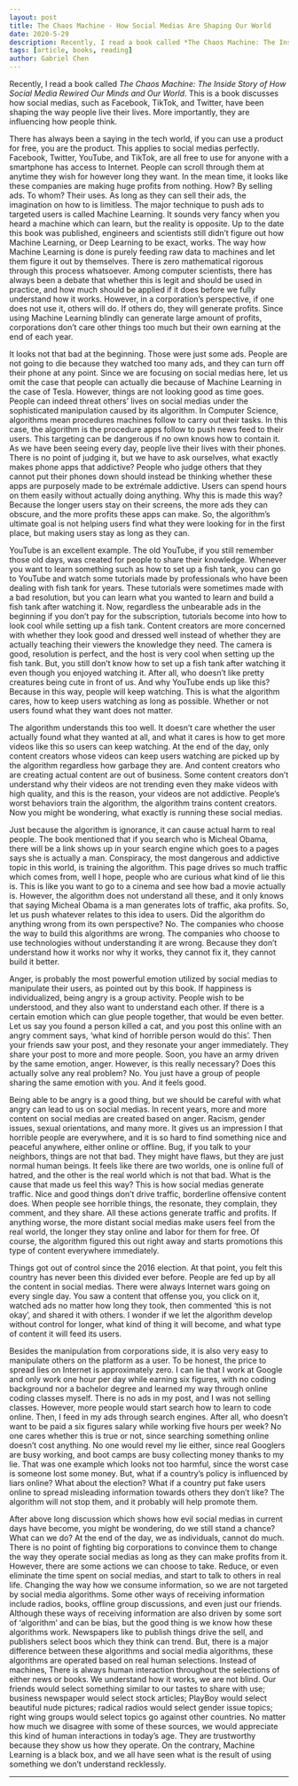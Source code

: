 ```yaml
---
layout: post
title: The Chaos Machine - How Social Medias Are Shaping Our World
date: 2020-5-29
description: Recently, I read a book called *The Chaos Machine: The Inside Story of How Social Media Rewired Our Minds and Our World*. This is a book discusses how social medias, such as Facebook, TikTok, and Twitter, have been shaping the way people live their lives. More importantly, they are influencing how people think.
tags: [article, books, reading]
author: Gabriel Chen
---
```


Recently, I read a book called *The Chaos Machine: The Inside Story of How Social Media Rewired Our Minds and Our World*. This is a book discusses how social medias, such as Facebook, TikTok, and Twitter, have been shaping the way people live their lives. More importantly, they are influencing how people think.

There has always been a saying in the tech world, if you can use a product for free, you are the product. This applies to social medias perfectly. Facebook, Twitter, YouTube, and TikTok, are all free to use for anyone with a smartphone has access to Internet. People can scroll through them at anytime they wish for however long they want. In the mean time, it looks like these companies are making huge profits from nothing. How? By selling ads. To whom? Their uses. As long as they can sell their ads, the imagination on how to is limitless. The major technique to push ads to targeted users is called Machine Learning. It sounds very fancy when you heard a machine which can learn, but the reality is opposite. Up to the date this book was published, engineers and scientists still didn’t figure out how Machine Learning, or Deep Learning to be exact, works. The way how Machine Learning is done is purely feeding raw data to machines and let them figure it out by themselves. There is zero mathematical rigorous through this process whatsoever. Among computer scientists, there has always been a debate that whether this is legit and should be used in practice, and how much should be applied if it does before we fully understand how it works. However, in a corporation’s perspective, if one does not use it, others will do. If others do, they will generate profits. Since using Machine Learning blindly can generate large amount of profits, corporations don’t care other things too much but their own earning at the end of each year.

It looks not that bad at the beginning. Those were just some ads. People are not going to die because they watched too many ads, and they can turn off their phone at any point. Since we are focusing on social medias here, let us omit the case that people can actually die because of Machine Learning in the case of Tesla. However, things are not looking good as time goes. People can indeed threat others’ lives on social medias under the sophisticated manipulation caused by its algorithm. In Computer Science, algorithms mean procedures machines follow to carry out their tasks. In this case, the algorithm is the procedure apps follow to push news feed to their users. This targeting can be dangerous if no own knows how to contain it. As we have been seeing every day, people live their lives with their phones. There is no point of judging it, but we have to ask ourselves, what exactly makes phone apps that addictive? People who judge others that they cannot put their phones down should instead be thinking whether these apps are purposely made to be extrémale addictive. Users can spend hours on them easily without actually doing anything. Why this is made this way? Because the longer users stay on their screens, the more ads they can obscure, and the more profits these apps can make. So, the algorithm’s ultimate goal is not helping users find what they were looking for in the first place, but making users stay as long as they can.

YouTube is an excellent example. The old YouTube, if you still remember those old days, was created for people to share their knowledge. Whenever you want to learn something such as how to set up a fish tank, you can go to YouTube and watch some tutorials made by professionals who have been dealing with fish tank for years. These tutorials were sometimes made with a bad resolution, but you can learn what you wanted to learn and build a fish tank after watching it. Now, regardless the unbearable ads in the beginning if you don’t pay for the subscription, tutorials become into how to look cool while setting up a fish tank. Content creators are more concerned with whether they look good and dressed well instead of whether they are actually teaching their viewers the knowledge they need. The camera is good, resolution is perfect, and the host is very cool when setting up the fish tank. But, you still don’t know how to set up a fish tank after watching it even though you enjoyed watching it. After all, who doesn’t like pretty creatures being cute in front of us. And why YouTube ends up like this? Because in this way, people will keep watching. This is what the algorithm cares, how to keep users watching as long as possible. Whether or not users found what they want does not matter. 

The algorithm understands this too well. It doesn’t care whether the user actually found what they wanted at all, and what it cares is how to get more videos like this so users can keep watching. At the end of the day, only content creators whose videos can keep users watching are picked up by the algorithm regardless how garbage they are. And content creators who are creating actual content are out of business. Some content creators don’t understand why their videos are not trending even they make videos with high quality, and this is the reason, your videos are not addictive. People’s worst behaviors train the algorithm, the algorithm trains content creators. Now you might be wondering, what exactly is running these social medias.

Just because the algorithm is ignorance, it can cause actual harm to real people. The book mentioned that if you search who is Micheal Obama, there will be a link shows up in your search engine which goes to a pages says she is actually a man. Conspiracy, the most dangerous and addictive topic in this world, is training the algorithm. This page drives so much traffic which comes from, well I hope, people who are curious what kind of lie this is. This is like you want to go to a cinema and see how bad a movie actually is. However, the algorithm does not understand all these, and it only knows that saying Micheal Obama is a man generates lots of traffic, aka profits. So, let us push whatever relates to this idea to users. Did the algorithm do anything wrong from its own perspective? No. The companies who choose the way to build this algorithms are wrong. The companies who choose to use technologies without understanding it are wrong. Because they don’t understand how it works nor why it works, they cannot fix it, they cannot build it better. 

Anger, is probably the most powerful emotion utilized by social medias to manipulate their users, as pointed out by this book. If happiness is individualized, being angry is a group activity. People wish to be understood, and they also want to understand each other. If there is a certain emotion which can glue people together, that would be even better. Let us say you found a person killed a cat, and you post this online with an angry comment says, ‘what kind of horrible person would do this’. Then your friends saw your post, and they resonate your anger immediately. They share your post to more and more people. Soon, you have an army driven by the same emotion, anger. However, is this really necessary? Does this actually solve any real problem? No. You just have a group of people sharing the same emotion with you. And it feels good. 

Being able to be angry is a good thing, but we should be careful with what angry can lead to us on social medias. In recent years, more and more content on social medias are created based on anger. Racism, gender issues, sexual orientations, and many more. It gives us an impression I that horrible people are everywhere, and it is so hard to find something nice and peaceful anywhere, either online or offline. Bug, if you talk to your neighbors, things are not that bad. They might have flaws, but they are just normal human beings. It feels like there are two worlds, one is online full of hatred, and the other is the real world which is not that bad. What is the cause that made us feel this way? This is how social medias generate traffic. Nice and good things don’t drive traffic, borderline offensive content does. When people see horrible things, the resonate, they complain, they comment, and they share. All these actions generate traffic and profits. If anything worse, the more distant social medias make users feel from the real world, the longer they stay online and labor for them for free. Of course, the algorithm figured this out right away and starts promotions this type of content everywhere immediately.

Things got out of control since the 2016 election. At that point, you felt this country has never been this divided ever before. People are fed up by all the content in social medias. There were always Internet wars going on every single day. You saw a content that offense you, you click on it, watched ads no matter how long they took, then commented ‘this is not okay’, and shared it with others. I wonder if we let the algorithm develop without control for longer, what kind of thing it will become, and what type of content it will feed its users. 

Besides the manipulation from corporations side, it is also very easy to manipulate others on the platform as a user. To be honest, the price to spread lies on Internet is approximately zero. I can lie that I work at Google and only work one hour per day while earning six figures, with no coding background nor a bachelor degree and learned my way through online coding classes myself. There is no ads in my post, and I was not selling classes.  However, more people would start search how to learn to code online. Then, I feed in my ads through search engines. After all, who doesn’t want to be paid a six figures salary while working five hours per week? No one cares whether this is true or not, since searching something online doesn’t cost anything. No one would revel my lie either, since real Googlers are busy working, and boot camps are busy collecting money thanks to my lie. That was one example which looks not too harmful, since the worst case is someone lost some money. But, what if a country’s policy is influenced by liars online? What about the election? What if a country put fake users online to spread misleading information towards others they don’t like? The algorithm will not stop them, and it probably will help promote them. 

After above long discussion which shows how evil social medias in current days have become, you might be wondering, do we still stand a chance? What can we do? At the end of the day, we as individuals, cannot do much. There is no point of fighting big corporations to convince them to change the way they operate social medias as long as they can make profits from it. However, there are some actions we can choose to take. Reduce, or even eliminate the time spent on social medias, and start to talk to others in real life. Changing the way how we consume information, so we are not targeted by social media algorithms. Some other ways of receiving information include radios, books, offline group discussions, and even just our friends. Although these ways of receiving information are also driven by some sort of ‘algorithm’ and can be bias, but the good thing is we know how these algorithms work. Newspapers like to publish things drive the sell, and publishers select boos which they think can trend. But, there is a major difference between these algorithms and social media algorithms, these algorithms are operated based on real human selections. Instead of machines, There is always human interaction throughout the selections of either news or books. We understand how it works, we are not blind. Our friends would select something similar to our tastes to share with use; business newspaper would select stock articles; PlayBoy would select beautiful nude pictures; radical radios would select gender issue topics; right wing groups would select topics go against other countries. No matter how much we disagree with some of these sources, we would appreciate this kind of human interactions in today’s age. They are trustworthy because they show us how they operate. On the contrary, Machine Learning is a black box, and we all have seen what is the result of using something we don’t understand recklessly. 


---
